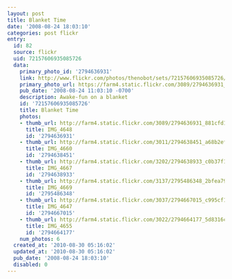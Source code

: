 ```yaml
---
layout: post
title: Blanket Time
date: '2008-08-24 18:03:10'
categories: post flickr
entry:
  id: 82
  source: flickr
  uid: 72157606935085726
  data:
    primary_photo_id: '2794636931'
    link: http://www.flickr.com/photos/thenobot/sets/72157606935085726/
    primary_photo_url: https://farm4.static.flickr.com/3089/2794636931_881cfd1358_m.jpg
    pub_date: '2008-08-24 11:03:10 -0700'
    description: Awake-fun on a blanket
    id: '72157606935085726'
    title: Blanket Time
    photos:
    - thumb_url: http://farm4.static.flickr.com/3089/2794636931_881cfd1358_s.jpg
      title: IMG_4648
      id: '2794636931'
    - thumb_url: http://farm4.static.flickr.com/3011/2794638451_a68b2ef15e_s.jpg
      title: IMG_4660
      id: '2794638451'
    - thumb_url: http://farm4.static.flickr.com/3202/2794638933_c0b37f10d9_s.jpg
      title: IMG_4667
      id: '2794638933'
    - thumb_url: http://farm4.static.flickr.com/3137/2795486348_2bfea7924f_s.jpg
      title: IMG_4669
      id: '2795486348'
    - thumb_url: http://farm4.static.flickr.com/3037/2794667015_c995cf1596_s.jpg
      title: IMG_4647
      id: '2794667015'
    - thumb_url: http://farm4.static.flickr.com/3022/2794664177_5d8316c16a_s.jpg
      title: IMG_4655
      id: '2794664177'
    num_photos: 6
  created_at: '2010-08-30 05:16:02'
  updated_at: '2010-08-30 05:16:02'
  pub_date: '2008-08-24 18:03:10'
  disabled: 0
---
```

